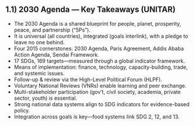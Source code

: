 ## 1.1) 2030 Agenda — Key Takeaways (UNITAR)
- The 2030 Agenda is a shared blueprint for people, planet, prosperity, peace, and partnership (“5Ps”).
- It is universal (all countries), integrated (goals interlink), with a pledge to leave no one behind.
- Four 2015 cornerstones: 2030 Agenda, Paris Agreement, Addis Ababa Action Agenda, Sendai Framework.
- 17 SDGs, 169 targets—measured through a global indicator framework.
- Means of implementation: finance, technology, capacity-building, trade, and systemic issues.
- Follow-up & review via the High-Level Political Forum (HLPF).
- Voluntary National Reviews (VNRs) enable learning and peer exchange.
- Multi-stakeholder participation (gov’t, civil society, academia, private sector, youth) is essential.
- Strong national data systems align to SDG indicators for evidence-based policy.
- Integration across goals is key—food systems link SDG 2, 12, and 13.
